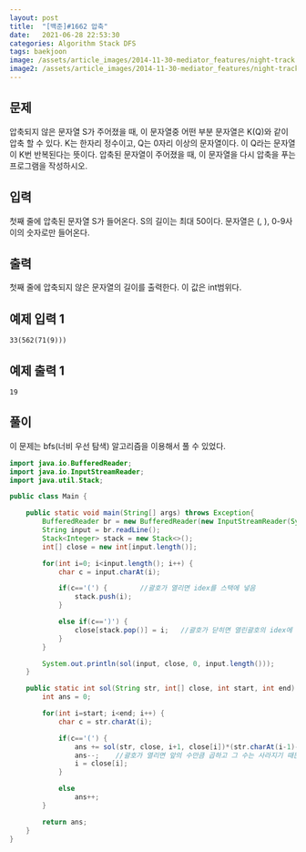 ```yaml
---
layout: post
title:  "[백준]#1662 압축"
date:   2021-06-28 22:53:30
categories: Algorithm Stack DFS
tags: baekjoon
image: /assets/article_images/2014-11-30-mediator_features/night-track.JPG
image2: /assets/article_images/2014-11-30-mediator_features/night-track-mobile.JPG
---
```


문제
--------------------

압축되지 않은 문자열 S가 주어졌을 때, 이 문자열중 어떤 부분 문자열은 K(Q)와 같이 압축 할 수 있다. K는 한자리 정수이고, Q는 0자리 이상의 문자열이다. 이 Q라는 문자열이 K번 반복된다는 뜻이다. 압축된 문자열이 주어졌을 때, 이 문자열을 다시 압축을 푸는 프로그램을 작성하시오.

입력
---------------------------

첫째 줄에 압축된 문자열 S가 들어온다. S의 길이는 최대 50이다. 문자열은 (, ), 0-9사이의 숫자로만 들어온다.

출력
----------------

첫째 줄에 압축되지 않은 문자열의 길이를 출력한다. 이 값은 int범위다.

예제 입력 1 
----------------------

```
33(562(71(9)))
```

예제 출력 1 
------------------------

```
19
```

풀이
--------------------------

이 문제는 bfs(너비 우선 탐색) 알고리즘을 이용해서 풀 수 있었다.

```java
import java.io.BufferedReader;
import java.io.InputStreamReader;
import java.util.Stack;

public class Main {

    public static void main(String[] args) throws Exception{
        BufferedReader br = new BufferedReader(new InputStreamReader(System.in));
        String input = br.readLine();
        Stack<Integer> stack = new Stack<>();
        int[] close = new int[input.length()];

        for(int i=0; i<input.length(); i++) {
            char c = input.charAt(i);

            if(c=='(') {        //괄호가 열리면 idex를 스택에 넣음
                stack.push(i);
            }

            else if(c==')') {
                close[stack.pop()] = i;   //괄호가 닫히면 열린괄호의 idex에 닫히는 괄호의 idex 값 저장
            }
        }

        System.out.println(sol(input, close, 0, input.length()));
    }

    public static int sol(String str, int[] close, int start, int end) {
        int ans = 0;

        for(int i=start; i<end; i++) {
            char c = str.charAt(i);

            if(c=='(') {
                ans += sol(str, close, i+1, close[i])*(str.charAt(i-1)-'0');
                ans--;    //괄호가 열리면 앞의 수만큼 곱하고 그 수는 사라지기 때문에 1을 빼줌
                i = close[i];
            }

            else
                ans++;
        }

        return ans;
    }
}
```
